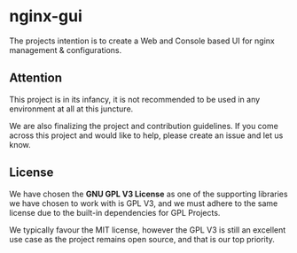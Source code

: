 # nginx-gui

The projects intention is to create a Web and Console based UI for nginx management & configurations.

## Attention

This project is in its infancy, it is not recommended to be used in any environment at all at this juncture.

We are also finalizing the project and contribution guidelines.  If you come across this project and would like to help, please create an issue and let us know.

## License

We have chosen the **GNU GPL V3 License** as one of the supporting libraries we have chosen to work with is GPL V3, and we must adhere to the same license due to the built-in dependencies for GPL Projects.

We typically favour the MIT license, however the GPL V3 is still an excellent use case as the project remains open source, and that is our top priority. 
